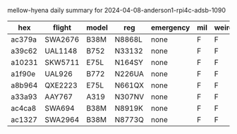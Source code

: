 mellow-hyena daily summary for 2024-04-08-anderson1-rpi4c-adsb-1090

|hex|flight|model|reg|emergency|mil|weirdo|
|--|--|--|--|--|--|--|
|ac379a|SWA2676|B38M|N8868L|none|F|F|
|a39c62|UAL1148|B752|N33132|none|F|F|
|a10231|SKW5711|E75L|N164SY|none|F|F|
|a1f90e|UAL926|B772|N226UA|none|F|F|
|a8b964|QXE2223|E75L|N661QX|none|F|F|
|a33a93|AAY767|A319|N307NV|none|F|F|
|ac4ca8|SWA694|B38M|N8919K|none|F|F|
|ac1327|SWA2964|B38M|N8773Q|none|F|F|
